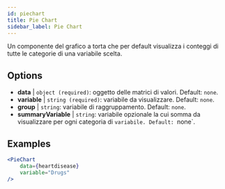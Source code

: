 ```yaml
---
id: piechart
title: Pie Chart
sidebar_label: Pie Chart
---
```


Un componente del grafico a torta che per default visualizza i conteggi di tutte le categorie di una variabile scelta.

## Options

* __data__ | `object (required)`: oggetto delle matrici di valori. Default: `none`.
* __variable__ | `string (required)`: variabile da visualizzare. Default: `none`.
* __group__ | `string`: variabile di raggruppamento. Default: `none`.
* __summaryVariable__ | `string`: variabile opzionale la cui somma da visualizzare per ogni categoria di `variabile. Default: `none`.


## Examples

```jsx live
<PieChart 
    data={heartdisease} 
    variable="Drugs"
/>
```

